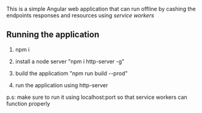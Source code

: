 This is a simple Angular web application that can run offline by cashing the endpoints responses and resources using *service workers*

## Running the application

1. npm i

2. install a node server "npm i http-server -g"

3. build the applicatiom "npm run build --prod"

4. run the application using http-server

p.s: make sure to run it using localhost:port so that service workers can function properly 


